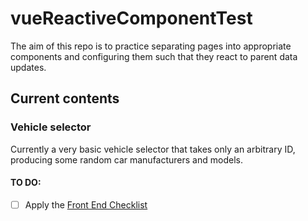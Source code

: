 # vueReactiveComponentTest
The aim of this repo is to practice separating pages into appropriate components and configuring them such that they react to parent data updates.

## Current contents
### Vehicle selector
Currently a very basic vehicle selector that takes only an arbitrary ID, producing some random car manufacturers and models.

#### TO DO:
- [ ] Apply the [Front End Checklist](https://github.com/thedaviddias/Front-End-Checklist)
